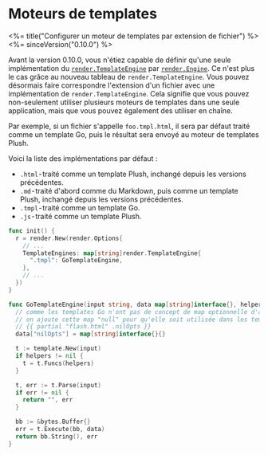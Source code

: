 # Moteurs de templates

<%= title("Configurer un moteur de templates par extension de fichier") %>
<%= sinceVersion("0.10.0") %>

Avant la version 0.10.0, vous n'étiez capable de définir qu'une seule implémentation du [`render.TemplateEngine`](https://godoc.org/github.com/gobuffalo/buffalo/render#TemplateEngine) par [`render.Engine`](https://godoc.org/github.com/gobuffalo/buffalo/render#Engine). Ce n'est plus le cas grâce au nouveau tableau de `render.TemplateEngine`. Vous pouvez désormais faire correspondre l'extension d'un fichier avec une implémentation de `render.TemplateEngine`. Cela signifie que vous pouvez non-seulement utiliser plusieurs moteurs de templates dans une seule application, mais que vous pouvez également des utiliser en chaîne.

Par exemple, si un fichier s'appelle `foo.tmpl.html`, il sera par défaut traité comme un template Go, puis le résultat sera envoyé au moteur de templates Plush.

Voici la liste des implémentations par défaut :

* `.html` - traité comme un template Plush, inchangé depuis les versions précédentes.
* `.md` - traité d'abord comme du Markdown, puis comme un template Plush, inchangé depuis les versions précédentes.
* `.tmpl` - traité comme un template Go.
* `.js` - traité comme un template Plush.

```go
func init() {
  r = render.New(render.Options{
    // ...
    TemplateEngines: map[string]render.TemplateEngine{
      ".tmpl": GoTemplateEngine,
    },
    // ...
  })
}

func GoTemplateEngine(input string, data map[string]interface{}, helpers map[string]interface{}) (string, error) {
  // comme les templates Go n'ont pas de concept de map optionnelle d'arguments comme Plush,
  // on ajoute cette map "null" pour qu'elle soit utilisée dans les templates de la façon suivante :
  // {{ partial "flash.html" .nilOpts }}
  data["nilOpts"] = map[string]interface{}{}

  t := template.New(input)
  if helpers != nil {
    t = t.Funcs(helpers)
  }

  t, err := t.Parse(input)
  if err != nil {
    return "", err
  }

  bb := &bytes.Buffer{}
  err = t.Execute(bb, data)
  return bb.String(), err
}
```

